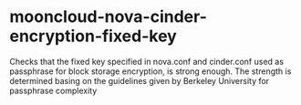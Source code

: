 # mooncloud-nova-cinder-encryption-fixed-key
Checks that the fixed key specified in nova.conf and cinder.conf used as passphrase for block storage encryption, is strong enough.
The strength is determined basing on the guidelines given by Berkeley University for passphrase complexity
